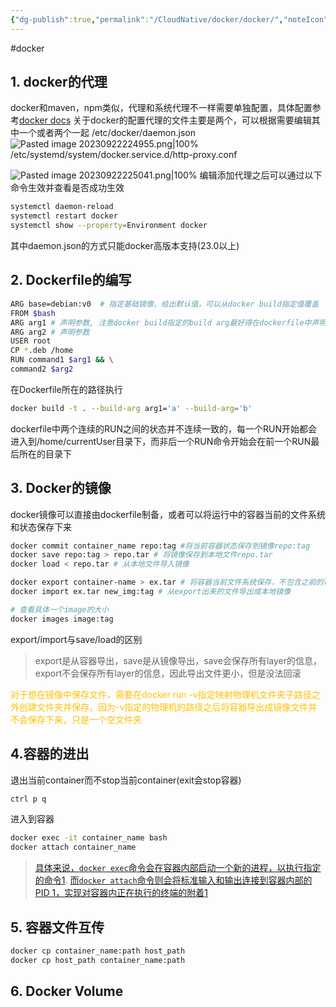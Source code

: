 ```yaml
---
{"dg-publish":true,"permalink":"/CloudNative/docker/docker/","noteIcon":"3"}
---
```


#docker
## 1. docker的代理
docker和maven，npm类似，代理和系统代理不一样需要单独配置，具体配置参考[docker docs](https://docs.docker.com/config/daemon/systemd/#httphttps-proxy)
关于docker的配置代理的文件主要是两个，可以根据需要编辑其中一个或者两个一起
/etc/docker/daemon.json
![Pasted image 20230922224955.png|100%](/img/user/pics/Pasted%20image%2020230922224955.png)
/etc/systemd/system/docker.service.d/http-proxy.conf

![Pasted image 20230922225041.png|100%](/img/user/pics/Pasted%20image%2020230922225041.png)
编辑添加代理之后可以通过以下命令生效并查看是否成功生效

```bash
systemctl daemon-reload
systemctl restart docker
systemctl show --property=Environment docker
```
其中daemon.json的方式只能docker高版本支持(23.0以上)
## 2. Dockerfile的编写
```bash
ARG base=debian:v0  # 指定基础镜像，给出默认值，可以从docker build指定值覆盖
FROM $bash
ARG arg1 # 声明参数, 注意docker build指定的build arg最好得在dockerfile中声明
ARG arg2 # 声明参数
USER root
CP *.deb /home
RUN command1 $arg1 && \
command2 $arg2
```
在Dockerfile所在的路径执行

```bash
docker build -t . --build-arg arg1='a' --build-arg='b'

```
dockerfile中两个连续的RUN之间的状态并不连续一致的，每一个RUN开始都会进入到/home/currentUser目录下，而非后一个RUN命令开始会在前一个RUN最后所在的目录下
## 3. Docker的镜像
docker镜像可以直接由dockerfile制备，或者可以将运行中的容器当前的文件系统和状态保存下来

```bash
docker commit container_name repo:tag #将当前容器状态保存到镜像repo:tag
docker save repo:tag > repo.tar # 将镜像保存到本地文件repo.tar
docker load < repo.tar # 从本地文件导入镜像

docker export container-name > ex.tar # 将容器当前文件系统保存，不包含之前的layer
docker import ex.tar new_img:tag # 从export出来的文件导出成本地镜像

# 查看具体一个image的大小
docker images image:tag 

```

export/import与save/load的区别
> export是从容器导出，save是从镜像导出，save会保存所有layer的信息，export不会保存所有layer的信息，因此导出文件更小，但是没法回滚

<font color="#ffc000">对于想在镜像中保存文件，需要在docker run -v指定映射物理机文件夹子路径之外创建文件夹并保存，因为-v指定的物理机的路径之后将容器导出成镜像文件并不会保存下来，只是一个空文件夹</font>
## 4.容器的进出

退出当前container而不stop当前container(exit会stop容器)

```bash
ctrl p q
```


进入到容器
```bash
docker exec -it container_name bash
docker attach container_name 
```
> [具体来说，`docker exec`命令会在容器内部启动一个新的进程，以执行指定的命令](https://www.zhihu.com/question/276485274)[1](https://www.zhihu.com/question/276485274). [而`docker attach`命令则会将标准输入和输出连接到容器内部的PID 1，实现对容器内正在执行的终端的附着](https://www.zhihu.com/question/276485274)[1](https://www.zhihu.com/question/276485274)

## 5. 容器文件互传

```bash
docker cp container_name:path host_path
docker cp host_path container_name:path
```

## 6. Docker Volume